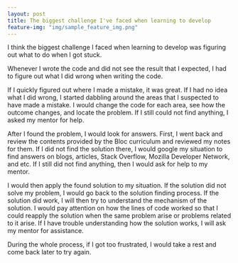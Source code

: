 ```yaml
---
layout: post
title: The biggest challenge I've faced when learning to develop
feature-img: "img/sample_feature_img.png"
---
```

I think the biggest challenge I faced when learning to develop was figuring out what to do when I got stuck.

Whenever I wrote the code and did not see the result that I expected, I had to figure out what I did wrong when writing the code.

If I quickly figured out where I made a mistake, it was great. If I had no idea what I did wrong, I started dabbling around the areas that I suspected to have made a mistake. I would change the code for each area, see how the outcome changes, and locate the problem. If I still could not find anything, I asked my mentor for help. 

After I found the problem, I would look for answers. First, I went back and review the contents provided by the Bloc curriculum and reviewed my notes for them. If I did not find the solution there, I would google my situation to find answers on blogs, articles, Stack Overflow, Mozilla Developer Network, and etc. If I still did not find anything, then I would ask for help to my mentor.

I would then apply the found solution to my situation. If the solution did not solve my problem, I would go back to the solution finding process. If the solution did work, I will then try to understand the mechanism of the solution. I would pay attention on how the lines of code worked so that I could reapply the solution when the same problem arise or problems related to it arise. If I have trouble understanding how the solution works, I will ask my mentor for assistance.

During the whole process, if I got too frustrated, I would take a rest and come back later to try again.
